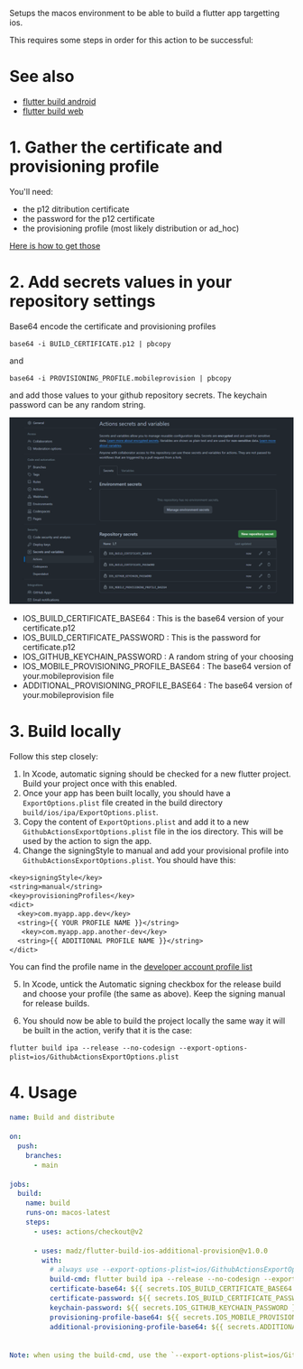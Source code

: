 


Setups the macos environment to be able to build a flutter app targetting ios.

This requires some steps in order for this action to be successful:

# See also

- [flutter build android](https://github.com/cedvdb/action-flutter-build-android)
- [flutter build web](https://github.com/cedvdb/action-flutter-build-web)


# 1. Gather the certificate and provisioning profile

You'll need:

- the p12 ditribution certificate
- the password for the p12 certificate
- the provisioning profile (most likely distribution or ad_hoc)

[Here is how to get those](https://ioscodesigning.io/exporting-code-signing-files)


# 2. Add secrets values in your repository settings

Base64 encode the certificate and provisioning profiles

```
base64 -i BUILD_CERTIFICATE.p12 | pbcopy
```

and

```
base64 -i PROVISIONING_PROFILE.mobileprovision | pbcopy
```

and add those values to your github repository secrets. The keychain password can be any random string.

![secrets](secrets.png)

- IOS_BUILD_CERTIFICATE_BASE64 : This is the base64 version of your certificate.p12
- IOS_BUILD_CERTIFICATE_PASSWORD : This is the password for certificate.p12
- IOS_GITHUB_KEYCHAIN_PASSWORD : A random string of your choosing
- IOS_MOBILE_PROVISIONING_PROFILE_BASE64 : The base64 version of your.mobileprovision file
- ADDITIONAL_PROVISIONING_PROFILE_BASE64 : The base64 version of your.mobileprovision file

# 3. Build locally

Follow this step closely:

1. In Xcode, automatic signing should be checked for a new flutter project. Build your project once with this enabled.
2. Once your app has been built locally, you should have a `ExportOptions.plist` file created in the build directory `build/ios/ipa/ExportOptions.plist`.
3. Copy the content of `ExportOptions.plist` and add it to a new `GithubActionsExportOptions.plist` file in the ios directory. This will be used by the action to sign the app.
4. Change the signingStyle to manual and add your provisional profile into `GithubActionsExportOptions.plist`. You should have this:

```
<key>signingStyle</key>
<string>manual</string>
<key>provisioningProfiles</key>
<dict>
  <key>com.myapp.app.dev</key>
  <string>{{ YOUR PROFILE NAME }}</string>
   <key>com.myapp.app.another-dev</key>
  <string>{{ ADDITIONAL PROFILE NAME }}</string>
</dict>
```

You can find the profile name in the [developer account profile list](https://developer.apple.com/account/resources/profiles/list)

5. In Xcode, untick the Automatic signing checkbox for the release build and choose your profile (the same as above). Keep the signing manual for release builds.

6. You should now be able to build the project locally the same way it will be built in the action, verify that it is the case:

```
flutter build ipa --release --no-codesign --export-options-plist=ios/GithubActionsExportOptions.plist
```



# 4. Usage


```yaml
name: Build and distribute

on:
  push:
    branches:
      - main

jobs:
  build:
    name: build
    runs-on: macos-latest
    steps:
      - uses: actions/checkout@v2

      - uses: madz/flutter-build-ios-additional-provision@v1.0.0
        with:
          # always use --export-options-plist=ios/GithubActionsExportOptions.plist
          build-cmd: flutter build ipa --release --no-codesign --export-options-plist=ios/GithubActionsExportOptions.plist
          certificate-base64: ${{ secrets.IOS_BUILD_CERTIFICATE_BASE64 }}
          certificate-password: ${{ secrets.IOS_BUILD_CERTIFICATE_PASSWORD }}
          keychain-password: ${{ secrets.IOS_GITHUB_KEYCHAIN_PASSWORD }}
          provisioning-profile-base64: ${{ secrets.IOS_MOBILE_PROVISIONING_PROFILE_BASE64 }}
          additional-provisioning-profile-base64: ${{ secrets.ADDITIONAL_PROVISIONING_PROFILE_BASE64 }}


Note: when using the build-cmd, use the `--export-options-plist=ios/GithubActionsExportOptions.plist` argument, so it uses the export option created in step #3.
